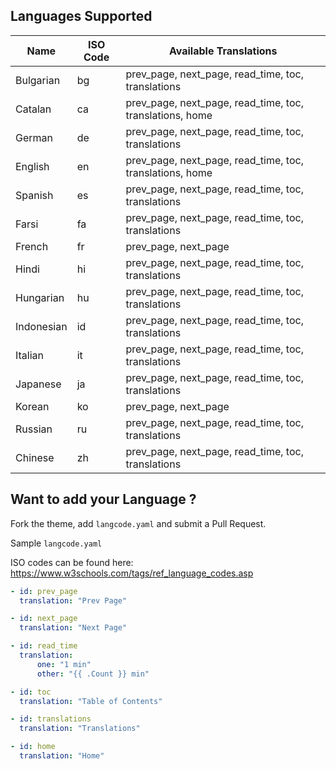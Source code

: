 ## Languages Supported

| Name       | ISO Code | Available Translations                                   |
| ---------- | -------- | -------------------------------------------------------- |
| Bulgarian  | bg       | prev_page, next_page, read_time, toc, translations       |
| Catalan    | ca       | prev_page, next_page, read_time, toc, translations, home |
| German     | de       | prev_page, next_page, read_time, toc, translations       |
| English    | en       | prev_page, next_page, read_time, toc, translations, home |
| Spanish    | es       | prev_page, next_page, read_time, toc, translations       |
| Farsi      | fa       | prev_page, next_page, read_time, toc, translations       |
| French     | fr       | prev_page, next_page                                     |
| Hindi      | hi       | prev_page, next_page, read_time, toc, translations       |
| Hungarian  | hu       | prev_page, next_page, read_time, toc, translations       |
| Indonesian | id       | prev_page, next_page, read_time, toc, translations       |
| Italian    | it       | prev_page, next_page, read_time, toc, translations       |
| Japanese   | ja       | prev_page, next_page, read_time, toc, translations       |
| Korean     | ko       | prev_page, next_page                                     |
| Russian    | ru       | prev_page, next_page, read_time, toc, translations       |
| Chinese    | zh       | prev_page, next_page, read_time, toc, translations       |

## Want to add your Language ?

Fork the theme, add `langcode.yaml` and submit a Pull Request.

Sample `langcode.yaml`

ISO codes can be found here: https://www.w3schools.com/tags/ref_language_codes.asp

```yml
- id: prev_page
  translation: "Prev Page"

- id: next_page
  translation: "Next Page"

- id: read_time
  translation:
      one: "1 min"
      other: "{{ .Count }} min"

- id: toc
  translation: "Table of Contents"

- id: translations
  translation: "Translations"

- id: home
  translation: "Home"
```
